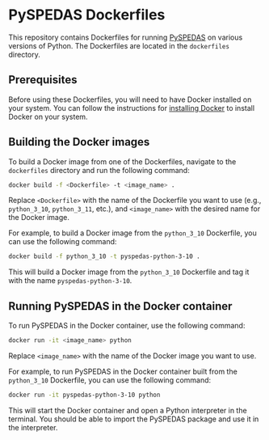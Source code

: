 # PySPEDAS Dockerfiles

This repository contains Dockerfiles for running [PySPEDAS](https://github.com/spedas/pyspedas) on various versions of Python. The Dockerfiles are located in the `dockerfiles` directory.

## Prerequisites

Before using these Dockerfiles, you will need to have Docker installed on your system. You can follow the instructions for [installing Docker](https://docs.docker.com/engine/install/) to install Docker on your system.

## Building the Docker images

To build a Docker image from one of the Dockerfiles, navigate to the `dockerfiles` directory and run the following command:

```bash
docker build -f <Dockerfile> -t <image_name> .
```

Replace `<Dockerfile>` with the name of the Dockerfile you want to use (e.g., `python_3_10`, `python_3_11`, etc.), and `<image_name>` with the desired name for the Docker image.

For example, to build a Docker image from the `python_3_10` Dockerfile, you can use the following command:

```bash
docker build -f python_3_10 -t pyspedas-python-3-10 .
```

This will build a Docker image from the `python_3_10` Dockerfile and tag it with the name `pyspedas-python-3-10`.

## Running PySPEDAS in the Docker container

To run PySPEDAS in the Docker container, use the following command:

```bash
docker run -it <image_name> python
```

Replace `<image_name>` with the name of the Docker image you want to use.

For example, to run PySPEDAS in the Docker container built from the `python_3_10` Dockerfile, you can use the following command:

```bash
docker run -it pyspedas-python-3-10 python
```

This will start the Docker container and open a Python interpreter in the terminal. You should be able to import the PySPEDAS package and use it in the interpreter.
